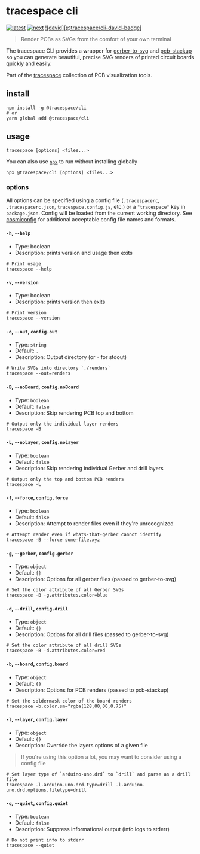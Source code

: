 # tracespace cli

[![latest][@tracespace/cli-latest-badge]][npm]
[![next][@tracespace/cli-next-badge]][npm-next]
[![david][@tracespace/cli-david-badge]][david]

> Render PCBs as SVGs from the comfort of your own terminal

The tracespace CLI provides a wrapper for [gerber-to-svg][] and [pcb-stackup][] so you can generate beautiful, precise SVG renders of printed circuit boards quickly and easily.

Part of the [tracespace][] collection of PCB visualization tools.

[gerber-to-svg]: ../gerber-to-svg
[pcb-stackup]: ../pcb-stackup
[tracespace]: https://github.com/tracespace/tracespace
[npm]: https://www.npmjs.com/package/@tracespace/cli
[npm-next]: https://www.npmjs.com/package/@tracespace/cli/v/next
[david]: https://david-dm.org/tracespace/tracespace?path=packages/cli
[@tracespace/cli-latest-badge]: https://flat.badgen.net/npm/v/@tracespace/cli
[@tracespace/cli-next-badge]: https://flat.badgen.net/npm/v/@tracespace/cli/next
[@tracepsace/cli-david-badge]: https://flat.badgen.net/david/dep/tracespace/tracespace/packages/cli

## install

```shell
npm install -g @tracespace/cli
# or
yarn global add @tracespace/cli
```

## usage

```shell
tracespace [options] <files...>
```

You can also use [`npx`][npx] to run without installing globally

```shell
npx @tracespace/cli [options] <files...>
```

[npx]: https://github.com/zkat/npx

### options

All options can be specified using a config file (`.tracespacerc`, `.tracespacerc.json`, `tracespace.config.js`, etc.) or a `"tracespace"` key in `package.json`. Config will be loaded from the current working directory. See [cosmiconfig][] for additional acceptable config file names and formats.

[cosmiconfig]: https://github.com/davidtheclark/cosmiconfig

#### `-h`, `--help`

- Type: boolean
- Description: prints version and usage then exits

```shell
# Print usage
tracespace --help
```

#### `-v`, `--version`

- Type: boolean
- Description: prints version then exits

```shell
# Print version
tracespace --version
```

<!-- insert:docs:options -->

#### `-o`, `--out`, `config.out`

- Type: `string`
- Default: `.`
- Description: Output directory (or `-` for stdout)

```shell
# Write SVGs into directory `./renders`
tracespace --out=renders
```

#### `-B`, `--noBoard`, `config.noBoard`

- Type: `boolean`
- Default: `false`
- Description: Skip rendering PCB top and bottom

```shell
# Output only the individual layer renders
tracespace -B
```

#### `-L`, `--noLayer`, `config.noLayer`

- Type: `boolean`
- Default: `false`
- Description: Skip rendering individual Gerber and drill layers

```shell
# Output only the top and bottom PCB renders
tracespace -L
```

#### `-f`, `--force`, `config.force`

- Type: `boolean`
- Default: `false`
- Description: Attempt to render files even if they're unrecognized

```shell
# Attempt render even if whats-that-gerber cannot identify
tracespace -B --force some-file.xyz
```

#### `-g`, `--gerber`, `config.gerber`

- Type: `object`
- Default: `{}`
- Description: Options for all gerber files (passed to gerber-to-svg)

```shell
# Set the color attribute of all Gerber SVGs
tracespace -B -g.attributes.color=blue
```

#### `-d`, `--drill`, `config.drill`

- Type: `object`
- Default: `{}`
- Description: Options for all drill files (passed to gerber-to-svg)

```shell
# Set the color attribute of all drill SVGs
tracespace -B -d.attributes.color=red
```

#### `-b`, `--board`, `config.board`

- Type: `object`
- Default: `{}`
- Description: Options for PCB renders (passed to pcb-stackup)

```shell
# Set the soldermask color of the board renders
tracespace -b.color.sm="rgba(128,00,00,0.75)"
```

#### `-l`, `--layer`, `config.layer`

- Type: `object`
- Default: `{}`
- Description: Override the layers options of a given file

> If you're using this option a lot, you may want to consider using a config file

```shell
# Set layer type of `arduino-uno.drd` to `drill` and parse as a drill file
tracespace -l.arduino-uno.drd.type=drill -l.arduino-uno.drd.options.filetype=drill
```

#### `-q`, `--quiet`, `config.quiet`

- Type: `boolean`
- Default: `false`
- Description: Suppress informational output (info logs to stderr)

```shell
# Do not print info to stderr
tracespace --quiet
```

<!-- endinsert:docs:options -->
